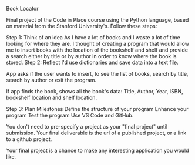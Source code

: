 Book Locator
 

Final project of the Code in Place course using the Python language, based on material from the Stanford University's.
Follow these steps:

Step 1: Think of an idea
As I have a lot of books and I waste a lot of time looking for where they are, I thought of creating a program that would allow me to insert books with the location of the bookshelf and shelf and provide a search either by title or by author in order to know where the book is stored.
Step 2: Reflect
I'd use dictionaries and save data into a text file.

App asks if the user wants to insert, to see the list of books, search by title, search by author or exit the program.

If app finds the book, shows all the book's data:
Title, Author, Year, ISBN, bookshelf location and shelf location.

Step 3: Plan Milestones
Define the structure of your program
Enhance your program
Test the program
Use VS Code and GitHub.


You don't need to pre-specify a project as your "final project" until submission. Your final deliverable is the url of a published project, or a link to a github project.



Your final project is a chance to make any interesting application you would like.
